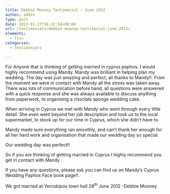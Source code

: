 ```yaml
---
title: Debbie Mooney Testimonial – June 2012
author: admin
type: post
date: 2013-01-27T16:22:54+00:00
url: /testimonials/debbie-mooney-testimonial-june-2012/
elements:
  - Tjs=
categories:
  - Testimonials

---
```

For Anyone that is thinking of getting married in cyprus paphos. I would highly recommend using Mandy. Mandy was brilliant in helping plan my wedding. The day was just amazing and perfect, all thanks to Mandy!!. From the moment we were in contact with Mandy all the stress was taken away. There was lots of communication before hand, all questions were answered with a quick response and she was always available to discuss anything from paperwork, to organising a choclate sponge wedding cake.

When arriving in Cyprus we met with Mandy who went through every little detail. She even went beyond her job description and took us to the local supermarket, to stock up for our time in Cyprus, which she didn&#8217;t have to.

Mandy made sure everything ran smoothly, and can&#8217;t thank her enough for all her hard work and organisation that made our wedding day so special.

Our wedding day was perfect!!

So if you are thinking of getting married in Cyprus I highly recommend you get in contact with Mandy .
  
If you have any questions, please ask you can find us on Mandy’s Cyprus Wedding Paphos Face book page!!.
  
We got married at Yeroskipou town hall 28<sup>th</sup> June 2012 -Debbie Mooney